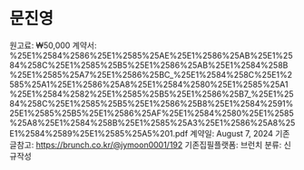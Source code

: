 # 문진영

원고료: ₩50,000
계약서: %25E1%2584%2586%25E1%2585%25AE%25E1%2586%25AB%25E1%2584%258C%25E1%2585%25B5%25E1%2586%25AB%25E1%2584%258B%25E1%2585%25A7%25E1%2586%25BC_%25E1%2584%258C%25E1%2585%25A1%25E1%2586%25A8%25E1%2584%2580%25E1%2585%25A1%25E1%2584%2582%25E1%2585%25B5%25E1%2586%25B7_%25E1%2584%258C%25E1%2585%25B5%25E1%2586%25B8%25E1%2584%2591%25E1%2585%25B5%25E1%2586%25AF%25E1%2584%2580%25E1%2585%25A8%25E1%2584%258B%25E1%2585%25A3%25E1%2586%25A8%25E1%2584%2589%25E1%2585%25A5%201.pdf
계약일: August 7, 2024
기존글참고: https://brunch.co.kr/@jymoon0001/192
기존집필플랫폼: 브런치
분류: 신규작성